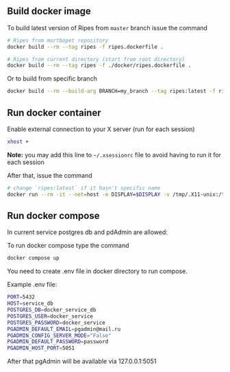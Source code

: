 ## Build docker image

To build latest version of Ripes from `master` branch issue the command

```bash
# Ripes from mortbopet repository
docker build --rm --tag ripes -f ripes.dockerfile .

# Ripes from current directory (start from root directory)
docker build --rm --tag ripes -f ./docker/ripes.dockerfile .
```

Or to build from specific branch

```bash
docker build --rm --build-arg BRANCH=my_branch --tag ripes:latest -f ripes.dockerfile .
```

## Run docker container

Enable external connection to your X server (run for each session)
```bash
xhost +
```
**Note:** you may add this line to `~/.xsessionrc` file to avoid having to run it for each session

After that, issue the command

```bash
# change `ripes:latest` if it hasn't specific name
docker run --rm -it --net=host -e DISPLAY=$DISPLAY -v /tmp/.X11-unix:/tmp/.X11-unix ripes:latest
```

## Run docker compose

In current service postgres db and pdAdmin are allowed:

To run docker compose type the command

```bash
docker compose up
```

You need to create .env file in docker directory to run compose. 

Example .env file:
```bash
PORT=5432
HOST=service_db
POSTGRES_DB=docker_service_db
POSTGRES_USER=docker_service
POSTGRES_PASSWORD=docker_service
PGADMIN_DEFAULT_EMAIL=pgadmin@mail.ru
PGADMIN_CONFIG_SERVER_MODE="False"
PGADMIN_DEFAULT_PASSWORD=password
PGADMIN_HOST_PORT=5051
```

After that pgAdmin will be available via 127.0.0.1:5051
